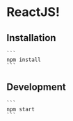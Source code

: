 # ReactJS!

## Installation
    ```
    npm install
    ```

## Development
    ```
    npm start
    ```
